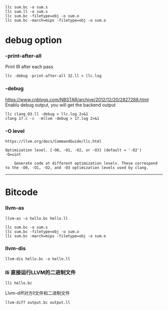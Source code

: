 ```
llc sum.bc -o sum.s
llc sum.ll -o sum.s
llc sum.bc -filetype=obj -o sum.o
llc sum.bc -march=mips -filetype=obj -o sum.o
```


# debug option
### -print-after-all
Print IR after each pass
```
llc -debug -print-after-all 32.ll > llc.log
```

### -debug

https://www.cnblogs.com/NBSTAR/archive/2012/12/20/2827288.html
Enablu debug output, you will get the backend output
```
llc clang_O3.ll -debug > llc.log 2>&1
clang 17.c -c  -mllvm -debug > 17.log 2>&1
```

### -O level

```
https://llvm.org/docs/CommandGuide/llc.html
```

```
Optimization level. [-O0, -O1, -O2, or -O3] (default = '-O2')
-O=uint

    Generate code at different optimization levels. These correspond to the -O0, -O1, -O2, and -O3 optimization levels used by clang.

```











----------------

# Bitcode

### llvm-as

```shell
llvm-as -o hello.bc hello.ll

llc sum.bc -o sum.s
llc sum.bc -filetype=obj -o sum.o
llc sum.bc -march=mips -filetype=obj -o sum.o
```



### llvm-dis

```shell
llvm-dis hello.bc -o hello.ll
```



### lli 直接运行LLVM的二进制文件

```shell
lli hello.bc
```



Llvm-diff对方ll文件和二进制文件

```shell
llvm-diff output.bc output.ll
```

